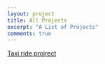 ```yaml
---
layout: project
title: All Projects
excerpt: "A List of Projects"
comments: true
---
```


[Taxi ride projrect](https://salahuddinjony.github.io/Taxi-peoject/)



